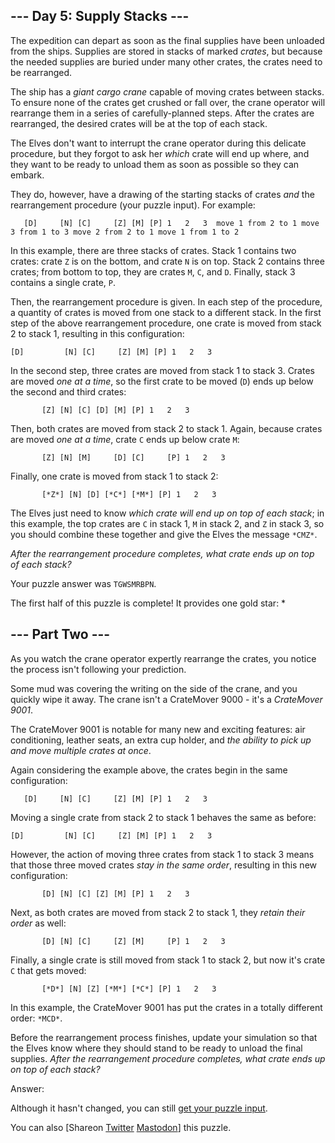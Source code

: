 
## --- Day 5: Supply Stacks ---

The expedition can depart as soon as the final supplies have been unloaded from the ships. Supplies are stored in stacks of marked *crates*, but because the needed supplies are buried under many other crates, the crates need to be
rearranged.

The ship has a *giant cargo crane* capable of moving crates between stacks. To ensure none of the crates get crushed or fall over, the crane operator will rearrange them in a series of carefully-planned steps. After the crates are
rearranged, the desired crates will be at the top of each stack.

The Elves don't want to interrupt the crane operator during this delicate procedure, but they forgot to ask her *which* crate will end up where, and they want to be ready to unload them as soon as possible so they can embark.

They do, however, have a drawing of the starting stacks of crates *and* the rearrangement procedure (your puzzle input). For example:

`    [D]    
[N] [C]    
[Z] [M] [P]
 1   2   3 
move 1 from 2 to 1
move 3 from 1 to 3
move 2 from 2 to 1
move 1 from 1 to 2
`

In this example, there are three stacks of crates. Stack 1 contains two crates: crate `Z` is on the bottom, and crate `N` is on top. Stack 2 contains three crates; from bottom to top, they are crates `M`, `C`, and `D`. Finally, stack 3
contains a single crate, `P`.

Then, the rearrangement procedure is given. In each step of the procedure, a quantity of crates is moved from one stack to a different stack. In the first step of the above rearrangement procedure, one crate is moved from stack 2 to stack
1, resulting in this configuration:

`[D]        
[N] [C]    
[Z] [M] [P]
 1   2   3 
`

In the second step, three crates are moved from stack 1 to stack 3. Crates are moved *one at a time*, so the first crate to be moved (`D`) ends up below the second and third crates:

`        [Z]
        [N]
    [C] [D]
    [M] [P]
 1   2   3
`

Then, both crates are moved from stack 2 to stack 1. Again, because crates are moved *one at a time*, crate `C` ends up below crate `M`:

`        [Z]
        [N]
[M]     [D]
[C]     [P]
 1   2   3
`

Finally, one crate is moved from stack 1 to stack 2:

`        [*Z*]
        [N]
        [D]
[*C*] [*M*] [P]
 1   2   3
`

The Elves just need to know *which crate will end up on top of each stack*; in this example, the top crates are `C` in stack 1, `M` in stack 2, and `Z` in stack 3, so you should combine these together and give the Elves the message `*CMZ*`.

*After the rearrangement procedure completes, what crate ends up on top of each stack?*

Your puzzle answer was `TGWSMRBPN`.

The first half of this puzzle is complete! It provides one gold star: *

## --- Part Two ---

As you watch the crane operator expertly rearrange the crates, you notice the process isn't following your prediction.

Some mud was covering the writing on the side of the crane, and you quickly wipe it away. The crane isn't a CrateMover 9000 - it's a *CrateMover 9001*.

The CrateMover 9001 is notable for many new and exciting features: air conditioning, leather seats, an extra cup holder, and *the ability to pick up and move multiple crates at once*.

Again considering the example above, the crates begin in the same configuration:

`    [D]    
[N] [C]    
[Z] [M] [P]
 1   2   3 
`

Moving a single crate from stack 2 to stack 1 behaves the same as before:

`[D]        
[N] [C]    
[Z] [M] [P]
 1   2   3 
`

However, the action of moving three crates from stack 1 to stack 3 means that those three moved crates *stay in the same order*, resulting in this new configuration:

`        [D]
        [N]
    [C] [Z]
    [M] [P]
 1   2   3
`

Next, as both crates are moved from stack 2 to stack 1, they *retain their order* as well:

`        [D]
        [N]
[C]     [Z]
[M]     [P]
 1   2   3
`

Finally, a single crate is still moved from stack 1 to stack 2, but now it's crate `C` that gets moved:

`        [*D*]
        [N]
        [Z]
[*M*] [*C*] [P]
 1   2   3
`

In this example, the CrateMover 9001 has put the crates in a totally different order: `*MCD*`.

Before the rearrangement process finishes, update your simulation so that the Elves know where they should stand to be ready to unload the final supplies. *After the rearrangement procedure completes, what crate ends up on top of each
stack?*

Answer:

Although it hasn't changed, you can still [get your puzzle input][1].

You can also [Shareon [Twitter][2] [Mastodon][3]] this puzzle.

[1]: 5/input
[2]: https://twitter.com/intent/tweet?text=I%27ve+completed+Part+One+of+%22Supply+Stacks%22+%2D+Day+5+%2D+Advent+of+Code+2022&url=https%3A%2F%2Fadventofcode%2Ecom%2F2022%2Fday%2F5&related=ericwastl&hashtags=AdventOfCode
[3]: javascript:void(0);

